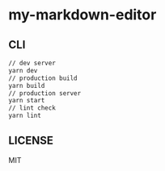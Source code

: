 # my-markdown-editor

## CLI

```bash
// dev server
yarn dev
// production build
yarn build
// production server
yarn start
// lint check
yarn lint
```

## LICENSE

MIT
